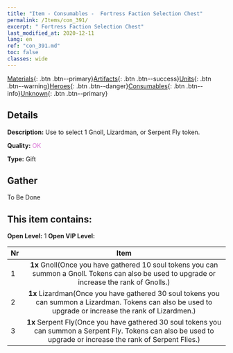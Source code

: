 ```yaml
---
title: "Item - Consumables -  Fortress Faction Selection Chest"
permalink: /Items/con_391/
excerpt: " Fortress Faction Selection Chest"
last_modified_at: 2020-12-11
lang: en
ref: "con_391.md"
toc: false
classes: wide
---
```

 [Materials](/Items/){: .btn .btn--primary}[Artifacts](/Items/Artifacts/){: .btn .btn--success}[Units](/Items/Units/){: .btn .btn--warning}[Heroes](/Items/Heroes/){: .btn .btn--danger}[Consumables](/Items/Consumables/){: .btn .btn--info}[Unknown](/Items/Unknown/){: .btn .btn--primary}

## Details
 **Description:** Use to select 1 Gnoll, Lizardman, or Serpent Fly token.

 **Quality:** <span style="color: #DA70D6">OK</span>

 **Type:** Gift

## Gather

  To Be Done

## This item contains:

 **Open Level:** 1
 **Open VIP Level:** 

  | Nr |      Item    |
  |:---|:------------:|
  | 1 |  **1x** Gnoll(Once you have gathered 10 soul tokens you can summon a Gnoll. Tokens can also be used to upgrade or increase the rank of Gnolls.) | 
  | 2 |  **1x** Lizardman(Once you have gathered 30 soul tokens you can summon a Lizardman. Tokens can also be used to upgrade or increase the rank of Lizardmen.) | 
  | 3 |  **1x** Serpent Fly(Once you have gathered 30 soul tokens you can summon a Serpent Fly. Tokens can also be used to upgrade or increase the rank of Serpent Flies.) | 
